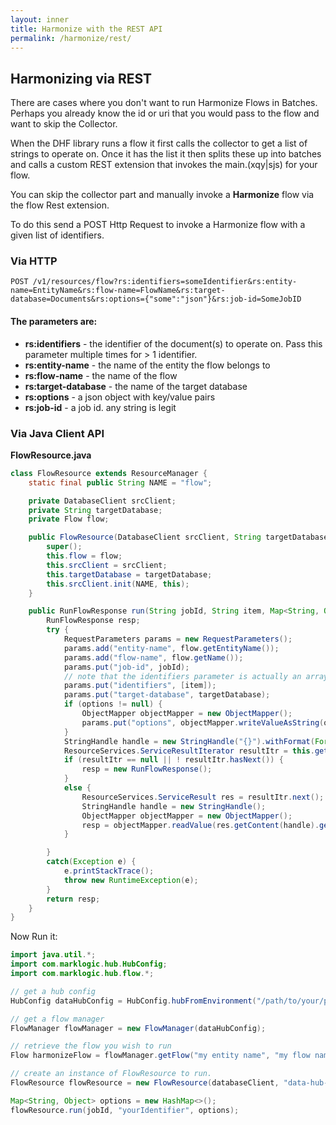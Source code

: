 ```yaml
---
layout: inner
title: Harmonize with the REST API
permalink: /harmonize/rest/
---
```


## Harmonizing via REST

There are cases where you don't want to run Harmonize Flows in Batches. Perhaps you already know the id or uri that you would pass to the flow and want to skip the Collector.

When the DHF library runs a flow it first calls the collector to get a list of strings to operate on. Once it has the list it then splits these up into batches and calls a custom REST extension that invokes the main.(xqy\|sjs) for your flow.

You can skip the collector part and manually invoke a **Harmonize** flow via the flow Rest extension.

To do this send a POST Http Request to invoke a Harmonize flow with a given list of identifiers.


### Via HTTP

```
POST /v1/resources/flow?rs:identifiers=someIdentifier&rs:entity-name=EntityName&rs:flow-name=FlowName&rs:target-database=Documents&rs:options={"some":"json"}&rs:job-id=SomeJobID
```

#### The parameters are:
- **rs:identifiers** - the identifier of the document(s) to operate on. Pass this parameter multiple times for > 1 identifier.
- **rs:entity-name** - the name of the entity the flow belongs to
- **rs:flow-name** - the name of the flow
- **rs:target-database** - the name of the target database
- **rs:options** - a json object with key/value pairs
- **rs:job-id** - a job id. any string is legit

### Via Java Client API

**FlowResource.java**

```java
class FlowResource extends ResourceManager {
    static final public String NAME = "flow";

    private DatabaseClient srcClient;
    private String targetDatabase;
    private Flow flow;

    public FlowResource(DatabaseClient srcClient, String targetDatabase, Flow flow) {
        super();
        this.flow = flow;
        this.srcClient = srcClient;
        this.targetDatabase = targetDatabase;
        this.srcClient.init(NAME, this);
    }

    public RunFlowResponse run(String jobId, String item, Map<String, Object> options) {
        RunFlowResponse resp;
        try {
            RequestParameters params = new RequestParameters();
            params.add("entity-name", flow.getEntityName());
            params.add("flow-name", flow.getName());
            params.put("job-id", jobId);
            // note that the identifiers parameter is actually an array of strings
            params.put("identifiers", [item]);
            params.put("target-database", targetDatabase);
            if (options != null) {
                ObjectMapper objectMapper = new ObjectMapper();
                params.put("options", objectMapper.writeValueAsString(options));
            }
            StringHandle handle = new StringHandle("{}").withFormat(Format.JSON);
            ResourceServices.ServiceResultIterator resultItr = this.getServices().post(params, handle);
            if (resultItr == null || ! resultItr.hasNext()) {
                resp = new RunFlowResponse();
            }
            else {
                ResourceServices.ServiceResult res = resultItr.next();
                StringHandle handle = new StringHandle();
                ObjectMapper objectMapper = new ObjectMapper();
                resp = objectMapper.readValue(res.getContent(handle).get(), RunFlowResponse.class);
            }

        }
        catch(Exception e) {
            e.printStackTrace();
            throw new RuntimeException(e);
        }
        return resp;
    }
}
```

Now Run it:

```java
import java.util.*;
import com.marklogic.hub.HubConfig;
import com.marklogic.hub.flow.*;

// get a hub config
HubConfig dataHubConfig = HubConfig.hubFromEnvironment("/path/to/your/project", "local");

// get a flow manager
FlowManager flowManager = new FlowManager(dataHubConfig);

// retrieve the flow you wish to run
Flow harmonizeFlow = flowManager.getFlow("my entity name", "my flow name", FlowType.HARMONIZE);

// create an instance of FlowResource to run.
FlowResource flowResource = new FlowResource(databaseClient, "data-hub-FINAL", flow);

Map<String, Object> options = new HashMap<>();
flowResource.run(jobId, "yourIdentifier", options);
```

